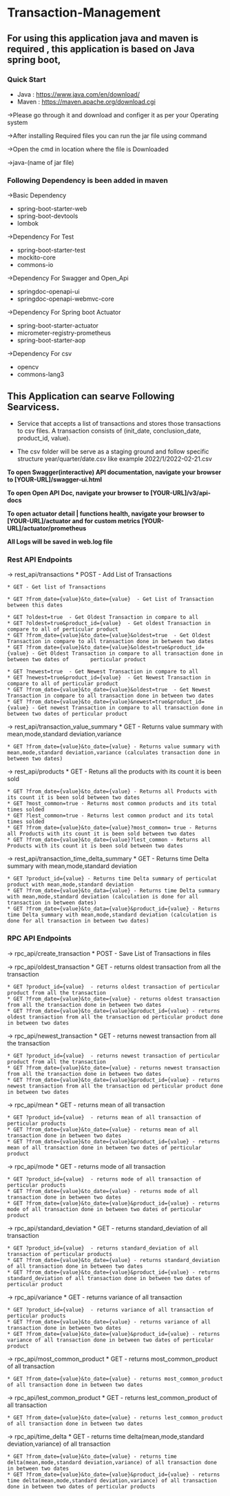 # Transaction-Management

## For using this application java and maven is required , this application is based on Java spring boot,
### Quick Start
   * Java : https://www.java.com/en/download/
   * Maven : https://maven.apache.org/download.cgi
   
->Please go through it and download and configer it as per your Operating system 

->After installing Required files you can run the jar file using command

->Open the cmd in location where the file is Downloaded 

->java-(name of jar file)

### Following Dependency is been added in maven

   ->Basic Dependency
   * spring-boot-starter-web
   * spring-boot-devtools
   * lombok
   
   ->Dependency For Test
   * spring-boot-starter-test
   * mockito-core
   * commons-io
   
   ->Dependency For Swagger and Open_Api
   * springdoc-openapi-ui
   * springdoc-openapi-webmvc-core
   
   ->Dependency For Spring boot Actuator
   * spring-boot-starter-actuator
   * micrometer-registry-prometheus
   * spring-boot-starter-aop
   
   ->Dependency For csv
   * opencv
   * commons-lang3
   
## This Application can searve Following Searvicess.

 * Service that accepts a list of transactions and stores those transactions to csv files. A transaction consists of (init_date, conclusion_date, product_id, value). 

 * The csv folder will be serve as a staging ground and follow specific structure year/quarter/date.csv like example 2022/1/2022-02-21.csv

**To open Swagger(interactive) API documentation, navigate your browser to [YOUR-URL]/swagger-ui.html**

**To open Open API Doc, navigate your browser to [YOUR-URL]/v3/api-docs**

**To open actuator detail | functions health, navigate your browser to [YOUR-URL]/actuator and for custom metrics [YOUR-URL]/actuator/prometheus**

**All Logs will be saved in web.log file**

### Rest API Endpoints

-> rest_api/transactions
    * POST - Add List of Transactions
    
    * GET - Get list of Transactions
    
    * GET ?from_date={value}&to_date={value}  - Get List of Transaction between this dates
    
    * GET ?oldest=true  - Get Oldest Transaction in compare to all
    * GET ?oldest=true&product_id={value}  - Get oldest Transaction in compare to all of perticular product
    * GET ?from_date={value}&to_date={value}&oldest=true  - Get Oldest Transaction in compare to all transaction done in between two dates
    * GET ?from_date={value}&to_date={value}&oldest=true&product_id={value} - Get Oldest Transaction in compare to all transaction done in between two dates of       perticular product
    
    * GET ?newest=true  - Get Newest Transaction in compare to all
    * GET ?newest=true&product_id={value}  - Get Newest Transaction in compare to all of perticular product
    * GET ?from_date={value}&to_date={value}&oldest=true  - Get Newest Transaction in compare to all transaction done in between two dates
    * GET ?from_date={value}&to_date={value}&newest=true&product_id={value} - Get newest Transaction in compare to all transaction done in between two dates of perticular product
   
  
-> rest_api/transaction_value_summary
    * GET  -  Returns value summary with mean,mode,standard deviation,variance

    * GET ?from_date={value}&to_date={value} - Returns value summary with mean,mode,standard deviation,variance (calculates transaction done in between two dates)  
  
-> rest_api/products
    * GET -  Retuns all the products with its count it is been sold
    
    * GET ?from_date={value}&to_date={value} - Returns all Products with its count it is been sold between two dates 
    * GET ?most_common=true - Returns most common products and its total times solded 
    * GET ?lest_common=true - Returns lest common product and its total times solded
    * GET ?from_date={value}&to_date={value}?most_common= true - Returns all Products with its count it is been sold between two dates 
    * GET ?from_date={value}&to_date={value}?lest_common - Returns all Products with its count it is been sold between two dates 
    
-> rest_api/transaction_time_delta_summary
    * GET - Returns time Delta summary with mean,mode,standard deviation
    
    * GET ?product_id={value} - Returns time Delta summary of perticulat product with mean,mode,standard deviation
    * GET ?from_date={value}&to_data={value} - Returns time Delta summary with mean,mode,standard deviation (calculation is done for all transaction in between dates)
    * GET ?from_date={value}&to_data={value}&product_id={value} - Returns time Delta summary with mean,mode,standard deviation (calculation is done for all transaction in between two dates)
    
### RPC API Endpoints
-> rpc_api/create_transaction 
    * POST - Save List of Transactions in files
    
-> rpc_api/oldest_transaction
    * GET  - returns oldest transaction from all the transaction 
    
    * GET ?product_id={value}  - returns oldest transaction of perticular product from all the transaction
    * GET ?from_date={value}&to_date={value} - returns oldest transaction from all the transaction done in between two dates
    * GET ?from_date={value}&to_date={value}&product_id={value} - returns oldest transaction from all the transaction od perticular product done in between two dates 

-> rpc_api/newest_transaction
    * GET  - returns newest transaction from all the transaction 
    
    * GET ?product_id={value}  - returns newest transaction of perticular product from all the transaction
    * GET ?from_date={value}&to_date={value} - returns newest transaction from all the transaction done in between two dates
    * GET ?from_date={value}&to_date={value}&product_id={value} - returns newest transaction from all the transaction od perticular product done in between two dates 
 
-> rpc_api/mean
    * GET  - returns mean of all transaction 
    
    * GET ?product_id={value}  - returns mean of all transaction of perticular products
    * GET ?from_date={value}&to_date={value} - returns mean of all transaction done in between two dates
    * GET ?from_date={value}&to_date={value}&product_id={value} - returns mean of all transaction done in between two dates of perticular product
   
-> rpc_api/mode
    * GET  - returns mode of all transaction 
    
    * GET ?product_id={value}  - returns mode of all transaction of perticular products
    * GET ?from_date={value}&to_date={value} - returns mode of all transaction done in between two dates
    * GET ?from_date={value}&to_date={value}&product_id={value} - returns mode of all transaction done in between two dates of perticular product
    
-> rpc_api/standard_deviation
    * GET  - returns standard_deviation of all transaction 
    
    * GET ?product_id={value}  - returns standard_deviation of all transaction of perticular products
    * GET ?from_date={value}&to_date={value} - returns standard_deviation of all transaction done in between two dates
    * GET ?from_date={value}&to_date={value}&product_id={value} - returns standard_deviation of all transaction done in between two dates of perticular product
    
-> rpc_api/variance
    * GET  - returns variance of all transaction 
    
    * GET ?product_id={value}  - returns variance of all transaction of perticular products
    * GET ?from_date={value}&to_date={value} - returns variance of all transaction done in between two dates
    * GET ?from_date={value}&to_date={value}&product_id={value} - returns variance of all transaction done in between two dates of perticular product
    
-> rpc_api/most_common_product
    * GET  - returns most_common_product of all transaction 
    
    * GET ?from_date={value}&to_date={value} - returns most_common_product of all transaction done in between two dates
  
-> rpc_api/lest_common_product
    * GET  - returns lest_common_product of all transaction 
    
    * GET ?from_date={value}&to_date={value} - returns lest_common_product of all transaction done in between two dates
  
-> rpc_api/time_delta
    * GET  - returns time delta(mean,mode,standard deviation,variance) of all transaction 
    
    * GET ?from_date={value}&to_date={value} - returns time delta(mean,mode,standard deviation,variance) of all transaction done in between two dates
    * GET ?from_date={value}&to_date={value}&product_id={value} - returns time delta(mean,mode,standard deviation,variance) of all transaction done in between two dates of perticular products
    
